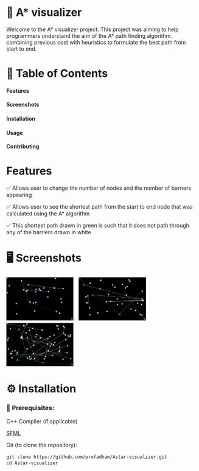 # 📌 A* visualizer

Welcome to the A* visualizer project. This project was aiming to help programmers understand the aim of the A* path finding algorithm. combining previous cost with heuristics to formulate the best path from start to end.

# 📖 Table of Contents
####  Features
####  Screenshots
####  Installation
####  Usage
####  Contributing

# Features
✅ Allows user to change the number of nodes and the number of barriers appearing

✅ Allows user to see the shortest path from the start to end node that was calculated using the A* algorithm

✅ This shortest path drawn in green is such that it does not path through any of the barriers drawn in white

# 🖥️ Screenshots
<p float="left">
<img src="https://github.com/profadham/Astar-visualizer/blob/4bbbe64b4045a75d2ea3d2471750b089faca9e58/11.png" alt="Screenshot" width="35%", style = "margin-right: 10px"/>
<img src="https://github.com/profadham/Astar-visualizer/blob/4bbbe64b4045a75d2ea3d2471750b089faca9e58/33.png" alt="Screenshot" width="35%"/>
<img src="https://github.com/profadham/Astar-visualizer/blob/4bbbe64b4045a75d2ea3d2471750b089faca9e58/55.png" alt="Screenshot" width="35%"/>
</p>

# ⚙️ Installation
### 📌 Prerequisites:
C++ Compiler (if applicable)

[SFML](https://www.sfml-dev.org/download/)

Git (to clone the repository):

```
git clone https://github.com/profadham/Astar-visualizer.git
cd Astar-visualizer
```
